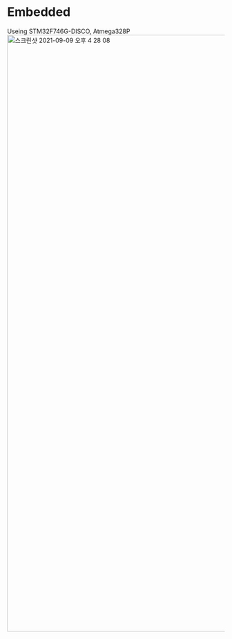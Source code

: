 # Embedded
Useing STM32F746G-DISCO, Atmega328P
<img width="1379" alt="스크린샷 2021-09-09 오후 4 28 08" src="https://user-images.githubusercontent.com/29862835/132641951-9f169116-5271-4ea8-943a-47e8c7f79947.png">


